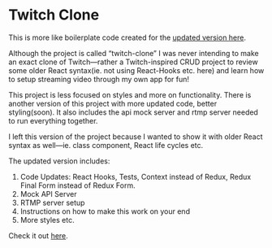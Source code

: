 # Twitch Clone

This is more like boilerplate code created for the [updated version here](https://github.com/maariyadiminsky/video-streamer).

Although the project is called “twitch-clone” I was never intending to make an exact clone of Twitch—rather a Twitch-inspired CRUD project to review some older React syntax(ie. not using React-Hooks etc. here) and learn how to setup streaming video through my own app for fun!

This project is less focused on styles and more on functionality.
There is another version of this project with more updated code, better styling(soon). It also includes the api mock server and rtmp server needed to run everything together. 

I left this version of the project because I wanted to show it with older React syntax as well—ie. class component, React life cycles etc.

The updated version includes:
1. Code Updates: React Hooks, Tests, Context instead of Redux, Redux Final Form instead of Redux Form.
2. Mock API Server
3. RTMP server setup
4. Instructions on how to make this work on your end
5. More styles etc.

Check it out [here](https://github.com/maariyadiminsky/video-streamer).